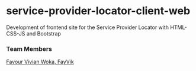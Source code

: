 # service-provider-locator-client-web
Development of frontend site for the Service Provider Locator with HTML-CSS-JS and Bootstrap

### Team Members

[Favour Vivian Woka, FayVik](https://github.com/FayVik)